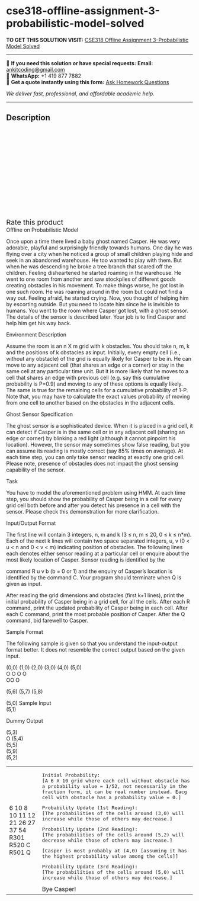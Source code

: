 # cse318-offline-assignment-3-probabilistic-model-solved
**TO GET THIS SOLUTION VISIT:** [CSE318 Offline Assignment 3-Probabilistic Model Solved](https://www.ankitcodinghub.com/product/cse318-offline-assignment-3-probabilistic-model-solved/)


---

📩 **If you need this solution or have special requests:** **Email:** ankitcoding@gmail.com  
📱 **WhatsApp:** +1 419 877 7882  
📄 **Get a quote instantly using this form:** [Ask Homework Questions](https://www.ankitcodinghub.com/services/ask-homework-questions/)

*We deliver fast, professional, and affordable academic help.*

---

<h2>Description</h2>



<div class="kk-star-ratings kksr-auto kksr-align-center kksr-valign-top" data-payload="{&quot;align&quot;:&quot;center&quot;,&quot;id&quot;:&quot;96940&quot;,&quot;slug&quot;:&quot;default&quot;,&quot;valign&quot;:&quot;top&quot;,&quot;ignore&quot;:&quot;&quot;,&quot;reference&quot;:&quot;auto&quot;,&quot;class&quot;:&quot;&quot;,&quot;count&quot;:&quot;0&quot;,&quot;legendonly&quot;:&quot;&quot;,&quot;readonly&quot;:&quot;&quot;,&quot;score&quot;:&quot;0&quot;,&quot;starsonly&quot;:&quot;&quot;,&quot;best&quot;:&quot;5&quot;,&quot;gap&quot;:&quot;4&quot;,&quot;greet&quot;:&quot;Rate this product&quot;,&quot;legend&quot;:&quot;0\/5 - (0 votes)&quot;,&quot;size&quot;:&quot;24&quot;,&quot;title&quot;:&quot;CSE318 Offline Assignment 3-Probabilistic Model Solved&quot;,&quot;width&quot;:&quot;0&quot;,&quot;_legend&quot;:&quot;{score}\/{best} - ({count} {votes})&quot;,&quot;font_factor&quot;:&quot;1.25&quot;}">

<div class="kksr-stars">

<div class="kksr-stars-inactive">
            <div class="kksr-star" data-star="1" style="padding-right: 4px">


<div class="kksr-icon" style="width: 24px; height: 24px;"></div>
        </div>
            <div class="kksr-star" data-star="2" style="padding-right: 4px">


<div class="kksr-icon" style="width: 24px; height: 24px;"></div>
        </div>
            <div class="kksr-star" data-star="3" style="padding-right: 4px">


<div class="kksr-icon" style="width: 24px; height: 24px;"></div>
        </div>
            <div class="kksr-star" data-star="4" style="padding-right: 4px">


<div class="kksr-icon" style="width: 24px; height: 24px;"></div>
        </div>
            <div class="kksr-star" data-star="5" style="padding-right: 4px">


<div class="kksr-icon" style="width: 24px; height: 24px;"></div>
        </div>
    </div>

<div class="kksr-stars-active" style="width: 0px;">
            <div class="kksr-star" style="padding-right: 4px">


<div class="kksr-icon" style="width: 24px; height: 24px;"></div>
        </div>
            <div class="kksr-star" style="padding-right: 4px">


<div class="kksr-icon" style="width: 24px; height: 24px;"></div>
        </div>
            <div class="kksr-star" style="padding-right: 4px">


<div class="kksr-icon" style="width: 24px; height: 24px;"></div>
        </div>
            <div class="kksr-star" style="padding-right: 4px">


<div class="kksr-icon" style="width: 24px; height: 24px;"></div>
        </div>
            <div class="kksr-star" style="padding-right: 4px">


<div class="kksr-icon" style="width: 24px; height: 24px;"></div>
        </div>
    </div>
</div>


<div class="kksr-legend" style="font-size: 19.2px;">
            <span class="kksr-muted">Rate this product</span>
    </div>
    </div>
<div class="page" title="Page 1">
<div class="layoutArea">
<div class="column">
Offline on Probabilistic Model

Once upon a time there lived a baby ghost named Casper. He was very adorable, playful and surprisingly friendly towards humans. One day he was flying over a city when he noticed a group of small children playing hide and seek in an abandoned warehouse. He too wanted to play with them. But when he was descending he broke a tree branch that scared off the children. Feeling disheartened he started roaming in the warehouse. He went to one room from another and saw stockpiles of different goods creating obstacles in his movement. To make things worse, he got lost in one such room. He was roaming around in the room but could not find a way out. Feeling afraid, he started crying. Now, you thought of helping him by escorting outside. But you need to locate him since he is invisible to humans. You went to the room where Casper got lost, with a ghost sensor. The details of the sensor is described later. Your job is to find Casper and help him get his way back.

Environment Description

Assume the room is an n X m grid with k obstacles. You should take n, m, k and the positions of k obstacles as input. Initially, every empty cell (i.e., without any obstacle) of the grid is equally likely for Casper to be in. He can move to any adjacent cell (that shares an edge or a corner) or stay in the same cell at any particular time unit. But it is more likely that he moves to a cell that shares an edge with previous cell (e.g. say this cumulative probability is P=0.9) and moving to any of these options is equally likely. The same is true for the remaining cells for a cumulative probability of 1-P. Note that, you may have to calculate the exact values probability of moving from one cell to another based on the obstacles in the adjacent cells.

Ghost Sensor Specification

The ghost sensor is a sophisticated device. When it is placed in a grid cell, it can detect if Casper is in the same cell or in any adjacent cell (sharing an edge or corner) by blinking a red light (although it cannot pinpoint his location). However, the sensor may sometimes show false reading, but you can assume its reading is mostly correct (say 85% times on average). At each time step, you can only take sensor reading at exactly one grid cell. Please note, presence of obstacles does not impact the ghost sensing capability of the sensor.

Task

You have to model the aforementioned problem using HMM. At each time step, you should show the probability of Casper being in a cell for every grid cell both before and after you detect his presence in a cell with the sensor. Please check this demonstration for more clarification.

Input/Output Format

The first line will contain 3 integers, n, m and k (3 ≤ n, m ≤ 20, 0 ≤ k ≤ n*m). Each of the next k lines will contain two space separated integers, u, v (0 &lt; u &lt; n and 0 &lt; v &lt; m) indicating position of obstacles. The following lines each denotes either sensor reading at a particular cell or enquire about the most likely location of Casper. Sensor reading is identified by the

</div>
</div>
</div>
<div class="page" title="Page 2">
<div class="layoutArea">
<div class="column">
command R u v b (b = 0 or 1) and the enquiry of Casper’s location is identified by the command C. Your program should terminate when Q is given as input.

After reading the grid dimensions and obstacles (first k+1 lines), print the initial probability of Casper being in a grid cell, for all the cells. After each R command, print the updated probability of Casper being in each cell. After each C command, print the most probable position of Casper. After the Q command, bid farewell to Casper.

Sample Format

The following sample is given so that you understand the input-output format better. It does not resemble the correct output based on the given input.

</div>
</div>
<div class="layoutArea">
<div class="column">
(0,0) (1,0) (2,0) (3,0) (4,0) (5,0)

</div>
<div class="column">
O O O O

</div>
<div class="column">
OO O

(5,6) (5,7) (5,8)

</div>
</div>
<div class="layoutArea">
<div class="column">
(5,0) Sample Input

</div>
<div class="column">
(5,1)

Dummy Output

</div>
<div class="column">
(5,3)

</div>
<div class="column">
O (5,4)

</div>
<div class="column">
(5,5)

</div>
<div class="column">
(5,9)

</div>
</div>
<div class="layoutArea">
<div class="column">
(5,2)

</div>
</div>
<table>
<tbody>
<tr>
<td>
<div class="layoutArea">
<div class="column">
6 10 8 10 11 12 21 26 27 37 54 R301 R520 C R501 Q

</div>
</div>
</td>
<td>
<div class="layoutArea">
<div class="column">
<pre>Initial Probability:
[A 6 X 10 grid where each cell without obstacle has
a probability value = 1/52, not necessarily in the
fraction form, it can be real number instead. Eacg
cell with obstacle has a probability value = 0.]
</pre>
<pre>Probability Update (1st Reading):
[The probabilities of the cells around (3,0) will
increase while those of others may decrease.]
</pre>
<pre>Probability Update (2nd Reading):
[The probabilities of the cells around (5,2) will
decrease while those of others may increase.]
</pre>
<pre>[Casper is most probably at (4,0) [assuming it has
the highest probability value among the cells]]
</pre>
<pre>Probability Update (3rd Reading):
[The probabilities of the cells around (5,0) will
increase while those of others may decrease.]
</pre>
Bye Casper!

</div>
</div>
</td>
</tr>
</tbody>
</table>
</div>
